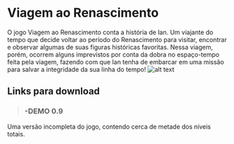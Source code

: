 
# Viagem ao Renascimento

  O jogo Viagem ao Renascimento conta a história de Ian. Um viajante do tempo que decide voltar ao período do Renascimento para visitar, encontrar e observar algumas de suas figuras históricas favoritas.
  Nessa viagem, porém, ocorrem alguns imprevistos por conta da dobra no espaço-tempo feita pela viagem, fazendo com que Ian tenha de embarcar em uma missão para salvar a integridade da sua linha do tempo!
![alt text](https://m.media-amazon.com/images/I/51H+Gwk9zvL._AC_SX425_.jpg)

## Links para download

>### -DEMO 0.9
  Uma versão incompleta do jogo, contendo cerca de metade dos níveis totais.
